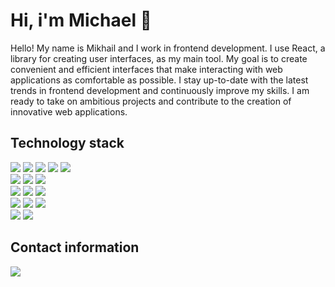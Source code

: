 # Hi, i'm Michael 👋

Hello! My name is Mikhail and I work in frontend development. 
I use React, a library for creating user interfaces, as my main tool. 
My goal is to create convenient and efficient interfaces that make 
interacting with web applications as comfortable as possible. I stay 
up-to-date with the latest trends in frontend development and continuously 
improve my skills. I am ready to take on ambitious projects and contribute 
to the creation of innovative web applications.

## Technology stack

<div>
  <img src="https://img.shields.io/badge/html-%23222222.svg?style=for-the-badge&logo=html5&logoColor=E34F26" />
  <img src="https://img.shields.io/badge/css-%23222222.svg?style=for-the-badge&logo=css3&logoColor=1572B6"/>
  <img src="https://img.shields.io/badge/sass-%23222222.svg?style=for-the-badge&logo=sass&logoColor=CC6699"/>
  <img src="https://img.shields.io/badge/javascript-%23222222.svg?style=for-the-badge&logo=javascript&logoColor=F7DF1E" />
  <img src="https://img.shields.io/badge/typescript-%23222222.svg?style=for-the-badge&logo=typescript&logoColor=3178C6" />
</div>

<div>
  <img src="https://img.shields.io/badge/react-%23222222.svg?style=for-the-badge&logo=react&logoColor=61DAFB" />
  <img src="https://img.shields.io/badge/redux-%23222222.svg?style=for-the-badge&logo=redux&logoColor=764ABC" />
  <img src="https://img.shields.io/badge/zustand-%23222222.svg?style=for-the-badge&logo=react&logoColor=FFB330" />
</div>

<div>
  <img src="https://img.shields.io/badge/webpack-%23222222.svg?style=for-the-badge&logo=webpack&logoColor=8DD6F9" />
  <img src="https://img.shields.io/badge/vite-%23222222.svg?style=for-the-badge&logo=vite&logoColor=646CFF" />
  <img src="https://img.shields.io/badge/vitest-%23222222.svg?style=for-the-badge&logo=vitest&logoColor=6E9F18" />
</div>

<div>
  <img src="https://img.shields.io/badge/eslint-%23222222.svg?style=for-the-badge&logo=eslint&logoColor=4B32C3" />
  <img src="https://img.shields.io/badge/stylelint-%23222222.svg?style=for-the-badge&logo=stylelint&logoColor=FFFFFF" />
  <img src="https://img.shields.io/badge/prettier-%23222222.svg?style=for-the-badge&logo=prettier&logoColor=F7B93E" />
</div>

<div>
  <img src="https://img.shields.io/badge/firebase-%23222222.svg?style=for-the-badge&logo=firebase&logoColor=DD2C00" />
  <img src="https://img.shields.io/badge/supabase-%23222222.svg?style=for-the-badge&logo=supabase&logoColor=3FCF8E" />
</div>

## Contact information

<div>
  <a href="https://t.me/michaelmashush" aria-label="telegram" title="telegram">
    <img src="https://img.shields.io/badge/telegram-%23222222.svg?style=for-the-badge&logo=telegram&logoColor=26A5E4" />
  </a>
</div>

